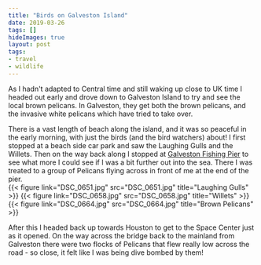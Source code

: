 ```yaml
---
title: "Birds on Galveston Island"
date: 2019-03-26
tags: []
hideImages: true
layout: post
tags:
- travel
- wildlife
---
```

As I hadn't adapted to Central time and still waking up close to UK time I headed out early and drove down to Galveston Island to try and see the local brown pelicans.  In Galveston, they get both the brown pelicans, and the invasive white pelicans which have tried to take over.  

There is a vast length of beach along the island, and it was so peaceful in the early morning, with just the birds (and the bird watchers) about!  I first stopped at a beach side car park and saw the Laughing Gulls and the Willets.  Then on the way back along I stopped at [Galveston Fishing Pier](http://galvestonfishingpier.com) to see what more I could see if I was a bit further out into the sea.  There I was treated to a group of Pelicans flying across in front of me at the end of the pier.  
{{< figure link="DSC_0651.jpg" src="DSC_0651.jpg" title="Laughing Gulls" >}}
{{< figure link="DSC_0658.jpg" src="DSC_0658.jpg" title="Willets" >}}
{{< figure link="DSC_0664.jpg" src="DSC_0664.jpg" title="Brown Pelicans" >}}

After this I headed back up towards Houston to get to the Space Center just as it opened.  On the way across the bridge back to the mainland from Galveston there were two flocks of Pelicans that flew really low across the road - so close, it felt like I was being dive bombed by them!


